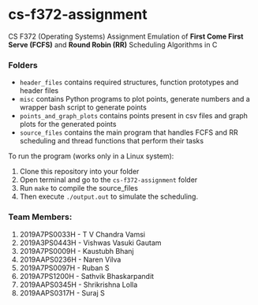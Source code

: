 # cs-f372-assignment
CS F372 (Operating Systems) Assignment
Emulation of **First Come First Serve (FCFS)** and **Round Robin (RR)** Scheduling Algorithms in C

### Folders
- `header_files` contains required structures, function prototypes and header files
- `misc` contains Python programs to plot points, generate numbers and a wrapper bash script to generate points
- `points_and_graph_plots` contains points present in csv files and graph plots for the generated points
- `source_files` contains the main program that handles FCFS and RR scheduling and thread functions that perform their tasks

To run the program (works only in a Linux system): 
1. Clone this repository into your folder
2. Open terminal and go to the `cs-f372-assignment` folder
3. Run `make` to compile the source_files
4. Then execute `./output.out` to simulate the scheduling.

### Team Members:
1. 2019A7PS0033H - T V Chandra Vamsi 
2. 2019A3PS0443H - Vishwas Vasuki Gautam 
3. 2019A7PS0009H - Kaustubh Bhanj 
4. 2019AAPS0236H - Naren Vilva 
5. 2019A7PS0097H - Ruban S 
6. 2019A7PS1200H - Sathvik Bhaskarpandit 
7. 2019AAPS0345H - Shrikrishna Lolla 
8. 2019AAPS0317H - Suraj S 
